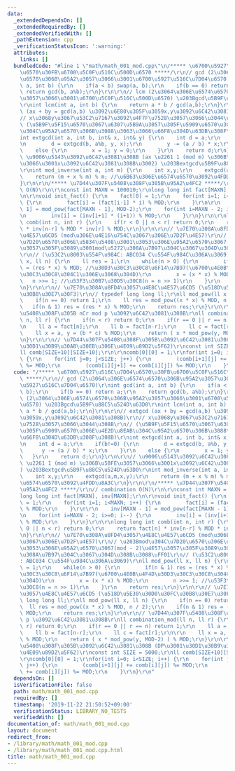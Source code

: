 ```yaml
---
data:
  _extendedDependsOn: []
  _extendedRequiredBy: []
  _extendedVerifiedWith: []
  _pathExtension: cpp
  _verificationStatusIcon: ':warning:'
  attributes:
    links: []
  bundledCode: "#line 1 \"math/math_001_mod.cpp\"\n/***** \u6700\u5927\u516C\u7D04\
    \u6570\u30FB\u6700\u5C0F\u516C\u500D\u6570 *****/\r\n// gcd (2\u3064\u306E\u6574\
    \u6570\u306B\u95A2\u3057\u3066\u3001\u6700\u5927\u516C\u7D04\u6570)\r\nint gcd(int\
    \ a, int b) {\r\n    if(a < b) swap(a, b);\r\n    if(b == 0) return a;\r\n   \
    \ return gcd(b, a%b);\r\n}\r\n\r\n// lcm (2\u3064\u306E\u6574\u6570\u306B\u95A2\
    \u3057\u3066\u3001\u6700\u5C0F\u516C\u500D\u6570) \u203Bgcd\u5B9F\u88C5\u524D\u63D0\
    \r\nint lcm(int a, int b) {\r\n    return a * b / gcd(a,b);\r\n}\r\n\r\n// extgcd\
    \ (ax + by = gcd(a,b) \u3092\u6E80\u305F\u3059x,y\u3092\u6C42\u3081\u308B)\r\n\
    // x\u3068y\u3067\u53C2\u7167\u3092\u4F7F\u7528\u3057\u3066\u3044\u308B\r\n//\
    \ (\u5B9F\u5F15\u6570\u3067\u6307\u5B9A\u3057\u305F\u5909\u6570\u306E\u4E2D\u8EAB\
    \u304C\u95A2\u6570\u306B\u3088\u3063\u3066\u66F8\u304D\u63DB\u308F\u308B)\r\n\
    int extgcd(int a, int b, int& x, int& y) {\r\n    int d = a;\r\n    if(b!=0) {\r\
    \n        d = extgcd(b, a%b, y, x);\r\n        y -= (a / b) * x;\r\n    }\r\n\
    \    else {\r\n        x = 1; y = 0;\r\n    }\r\n    return d;\r\n}\r\n\r\n//\
    \ \u9006\u5143\u3092\u6C42\u3081\u308B (ax \u2261 1 (mod m) \u306B\u5BFE\u3057\
    \u3066\u3001x\u3092\u6C42\u3081\u308B\u3002) \u203Bextgcd\u5B9F\u88C5\u524D\u63D0\
    \r\nint mod_inverse(int a, int m) {\r\n    int x,y;\r\n    extgcd(a,m,x,y);\r\n\
    \    return (m + x % m) % m; //\u6B63\u306E\u6574\u6570\u3092\u4FDD\u8A3C\r\n\
    }\r\n\r\n/***** \u7D44\u307F\u5408\u308F\u305B\u95A2\u4FC2 *****/\r\n// combination\
    \ O(N)\r\n\r\nconst int MAXN = 100010;\r\nlong long int fact[MAXN], inv[MAXN];\r\
    \n\r\nvoid init_fact() {\r\n    fact[0] = 1;\r\n    for(int i=1; i<MAXN; i++)\
    \ {\r\n        fact[i] = (fact[i-1] * i) % MOD;\r\n    }\r\n\r\n    inv[MAXN -\
    \ 1] = mod_pow(fact[MAXN - 1], MOD-2);\r\n    for(int i=MAXN - 2; i>=0; i--) {\r\
    \n        inv[i] = (inv[i+1] * (i+1)) % MOD;\r\n    }\r\n}\r\n\r\nlong long int\
    \ comb(int n, int r) {\r\n    if(r < 0 || n < r) return 0;\r\n    return fact[n]\
    \ * inv[n-r] % MOD * inv[r] % MOD;\r\n}\r\n\r\n// \u7E70\u308A\u8FD4\u3057\u4E8C\
    \u4E57\u6CD5 (mod\u306E\u4E16\u754C\u3067\u306E\u7D2F\u4E57)\r\n// \u203Bmod\u304C\
    \u7D20\u6570\u306E\u5834\u5408\u3001\u3053\u306E\u95A2\u6570\u3067(mod - 2)\u4E57\
    \u3057\u305F\u3089\u3001mod\u5272\u308A\u7B97\u304C\u3067\u304D\u308B\u3088\uFF01\
    \r\n// (\u53C2\u8003\u554F\u984C: ABC034 C\u554F\u984C\u306A\u3069)\r\nll mod_pow(ll\
    \ x, ll n) {\r\n    ll res = 1;\r\n    while(n > 0) {\r\n        if(n & 1) res\
    \ = (res * x) % MOD; //\u30D3\u30C3\u30C8\u6F14\u7B97(\u6700\u4E0B\u4F4D\u30D3\
    \u30C3\u30C8\u304C1\u306E\u3068\u304D)\r\n        x = (x * x) % MOD;\r\n     \
    \   n >>= 1; //\u53F3\u30B7\u30D5\u30C8(n = n >> 1)\r\n    }\r\n    return res;\r\
    \n}\r\n\r\n// \u7E70\u308A\u8FD4\u3057\u4E8C\u4E57\u6CD5 (\u518D\u5E30\u30D0\u30FC\
    \u30B8\u30E7\u30F3)\r\n// typedef long long ll;\r\nll mod_pow(ll x, ll n) {\r\n\
    \    if(n == 0) return 1;\r\n    ll res = mod_pow((x * x) % MOD, n / 2);\r\n \
    \   if(n & 1) res = (res * x) % MOD;\r\n    return res;\r\n}\r\n\r\n// \u7D44\u307F\
    \u5408\u308F\u305B nCr mod p \u3092\u6C42\u3081\u308B\r\nll combination_mod(ll\
    \ n, ll r) {\r\n    if(n < r) return 0;\r\n    if(r == 0 || r == n) return 1;\r\
    \n    ll a = fact[n];\r\n    ll b = fact[n-r];\r\n    ll c = fact[r];\r\n\r\n\
    \    ll x = a, y = (b * c) % MOD;\r\n    return ( x * mod_pow(y, MOD-2) ) % MOD;\r\
    \n}\r\n\r\n// \u7D44\u307F\u5408\u308F\u305B\u3092\u6C42\u3081\u308B (DP\u3001\
    \u30D1\u30B9\u30AB\u30EB\u306E\u4E09\u89D2\u5F62)\r\nconst int SIZE = 5000;\r\n\
    ll comb[SIZE+10][SIZE+10];\r\n\r\ncomb[0][0] = 1;\r\nfor(int i=0; i<SIZE; i++)\
    \ {\r\n    for(int j=0; j<SIZE; j++) {\r\n        (comb[i+1][j] += comb[i][j])\
    \ %= MOD;\r\n        (comb[i][j+1] += comb[i][j]) %= MOD;\r\n    }\r\n}\r\n"
  code: "/***** \u6700\u5927\u516C\u7D04\u6570\u30FB\u6700\u5C0F\u516C\u500D\u6570\
    \ *****/\r\n// gcd (2\u3064\u306E\u6574\u6570\u306B\u95A2\u3057\u3066\u3001\u6700\
    \u5927\u516C\u7D04\u6570)\r\nint gcd(int a, int b) {\r\n    if(a < b) swap(a,\
    \ b);\r\n    if(b == 0) return a;\r\n    return gcd(b, a%b);\r\n}\r\n\r\n// lcm\
    \ (2\u3064\u306E\u6574\u6570\u306B\u95A2\u3057\u3066\u3001\u6700\u5C0F\u516C\u500D\
    \u6570) \u203Bgcd\u5B9F\u88C5\u524D\u63D0\r\nint lcm(int a, int b) {\r\n    return\
    \ a * b / gcd(a,b);\r\n}\r\n\r\n// extgcd (ax + by = gcd(a,b) \u3092\u6E80\u305F\
    \u3059x,y\u3092\u6C42\u3081\u308B)\r\n// x\u3068y\u3067\u53C2\u7167\u3092\u4F7F\
    \u7528\u3057\u3066\u3044\u308B\r\n// (\u5B9F\u5F15\u6570\u3067\u6307\u5B9A\u3057\
    \u305F\u5909\u6570\u306E\u4E2D\u8EAB\u304C\u95A2\u6570\u306B\u3088\u3063\u3066\
    \u66F8\u304D\u63DB\u308F\u308B)\r\nint extgcd(int a, int b, int& x, int& y) {\r\
    \n    int d = a;\r\n    if(b!=0) {\r\n        d = extgcd(b, a%b, y, x);\r\n  \
    \      y -= (a / b) * x;\r\n    }\r\n    else {\r\n        x = 1; y = 0;\r\n \
    \   }\r\n    return d;\r\n}\r\n\r\n// \u9006\u5143\u3092\u6C42\u3081\u308B (ax\
    \ \u2261 1 (mod m) \u306B\u5BFE\u3057\u3066\u3001x\u3092\u6C42\u3081\u308B\u3002\
    ) \u203Bextgcd\u5B9F\u88C5\u524D\u63D0\r\nint mod_inverse(int a, int m) {\r\n\
    \    int x,y;\r\n    extgcd(a,m,x,y);\r\n    return (m + x % m) % m; //\u6B63\u306E\
    \u6574\u6570\u3092\u4FDD\u8A3C\r\n}\r\n\r\n/***** \u7D44\u307F\u5408\u308F\u305B\
    \u95A2\u4FC2 *****/\r\n// combination O(N)\r\n\r\nconst int MAXN = 100010;\r\n\
    long long int fact[MAXN], inv[MAXN];\r\n\r\nvoid init_fact() {\r\n    fact[0]\
    \ = 1;\r\n    for(int i=1; i<MAXN; i++) {\r\n        fact[i] = (fact[i-1] * i)\
    \ % MOD;\r\n    }\r\n\r\n    inv[MAXN - 1] = mod_pow(fact[MAXN - 1], MOD-2);\r\
    \n    for(int i=MAXN - 2; i>=0; i--) {\r\n        inv[i] = (inv[i+1] * (i+1))\
    \ % MOD;\r\n    }\r\n}\r\n\r\nlong long int comb(int n, int r) {\r\n    if(r <\
    \ 0 || n < r) return 0;\r\n    return fact[n] * inv[n-r] % MOD * inv[r] % MOD;\r\
    \n}\r\n\r\n// \u7E70\u308A\u8FD4\u3057\u4E8C\u4E57\u6CD5 (mod\u306E\u4E16\u754C\
    \u3067\u306E\u7D2F\u4E57)\r\n// \u203Bmod\u304C\u7D20\u6570\u306E\u5834\u5408\u3001\
    \u3053\u306E\u95A2\u6570\u3067(mod - 2)\u4E57\u3057\u305F\u3089\u3001mod\u5272\
    \u308A\u7B97\u304C\u3067\u304D\u308B\u3088\uFF01\r\n// (\u53C2\u8003\u554F\u984C\
    : ABC034 C\u554F\u984C\u306A\u3069)\r\nll mod_pow(ll x, ll n) {\r\n    ll res\
    \ = 1;\r\n    while(n > 0) {\r\n        if(n & 1) res = (res * x) % MOD; //\u30D3\
    \u30C3\u30C8\u6F14\u7B97(\u6700\u4E0B\u4F4D\u30D3\u30C3\u30C8\u304C1\u306E\u3068\
    \u304D)\r\n        x = (x * x) % MOD;\r\n        n >>= 1; //\u53F3\u30B7\u30D5\
    \u30C8(n = n >> 1)\r\n    }\r\n    return res;\r\n}\r\n\r\n// \u7E70\u308A\u8FD4\
    \u3057\u4E8C\u4E57\u6CD5 (\u518D\u5E30\u30D0\u30FC\u30B8\u30E7\u30F3)\r\n// typedef\
    \ long long ll;\r\nll mod_pow(ll x, ll n) {\r\n    if(n == 0) return 1;\r\n  \
    \  ll res = mod_pow((x * x) % MOD, n / 2);\r\n    if(n & 1) res = (res * x) %\
    \ MOD;\r\n    return res;\r\n}\r\n\r\n// \u7D44\u307F\u5408\u308F\u305B nCr mod\
    \ p \u3092\u6C42\u3081\u308B\r\nll combination_mod(ll n, ll r) {\r\n    if(n <\
    \ r) return 0;\r\n    if(r == 0 || r == n) return 1;\r\n    ll a = fact[n];\r\n\
    \    ll b = fact[n-r];\r\n    ll c = fact[r];\r\n\r\n    ll x = a, y = (b * c)\
    \ % MOD;\r\n    return ( x * mod_pow(y, MOD-2) ) % MOD;\r\n}\r\n\r\n// \u7D44\u307F\
    \u5408\u308F\u305B\u3092\u6C42\u3081\u308B (DP\u3001\u30D1\u30B9\u30AB\u30EB\u306E\
    \u4E09\u89D2\u5F62)\r\nconst int SIZE = 5000;\r\nll comb[SIZE+10][SIZE+10];\r\n\
    \r\ncomb[0][0] = 1;\r\nfor(int i=0; i<SIZE; i++) {\r\n    for(int j=0; j<SIZE;\
    \ j++) {\r\n        (comb[i+1][j] += comb[i][j]) %= MOD;\r\n        (comb[i][j+1]\
    \ += comb[i][j]) %= MOD;\r\n    }\r\n}\r\n"
  dependsOn: []
  isVerificationFile: false
  path: math/math_001_mod.cpp
  requiredBy: []
  timestamp: '2019-11-22 21:50:52+09:00'
  verificationStatus: LIBRARY_NO_TESTS
  verifiedWith: []
documentation_of: math/math_001_mod.cpp
layout: document
redirect_from:
- /library/math/math_001_mod.cpp
- /library/math/math_001_mod.cpp.html
title: math/math_001_mod.cpp
---
```

